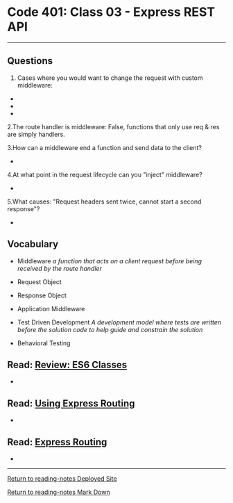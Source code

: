 # Code 401: Class 03 - Express REST API

***

## Questions

1. Cases where you would want to change the request with custom middleware:
  
-
-
-

2.The route handler is middleware: False, functions that only use req & res are simply handlers.

3.How can a middleware end a function and send data to the client?

-

4.At what point in the request lifecycle can you "inject" middleware?

-

5.What causes: "Request headers sent twice, cannot start a second response"?

-

## Vocabulary

- Middleware *a function that acts on a client request before being received by the route handler*

- Request Object

- Response Object

- Application Middleware

- Test Driven Development *A development model where tests are written before the solution code to help guide and constrain the solution*

- Behavioral Testing

## Read: [Review: ES6 Classes]()

- 

## Read: [Using Express Routing]()

-

## Read: [Express Routing]()

-



***

[Return to reading-notes Deployed Site](https://simon-panek.github.io/reading-notes/)

[Return to reading-notes Mark Down](https://github.com/simon-panek/reading-notes)